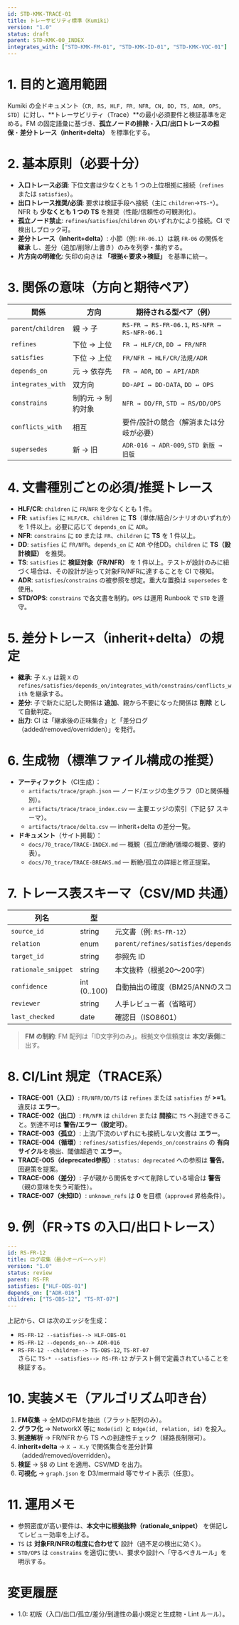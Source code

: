 ```yaml
---
id: STD-KMK-TRACE-01
title: トレーサビリティ標準（Kumiki）
version: "1.0"
status: draft
parent: STD-KMK-00_INDEX
integrates_with: ["STD-KMK-FM-01", "STD-KMK-ID-01", "STD-KMK-VOC-01"]
---
```


# 1. 目的と適用範囲
Kumiki の全ドキュメント（`CR, RS, HLF, FR, NFR, CN, DD, TS, ADR, OPS, STD`）に対し、**トレーサビリティ（Trace）**の最小必須要件と検証基準を定める。FM の固定語彙に基づき、**孤立ノードの排除**・**入口/出口トレースの担保**・**差分トレース（inherit+delta）** を標準化する。

# 2. 基本原則（必要十分）
- **入口トレース必須**: 下位文書は少なくとも 1 つの上位根拠に接続（`refines` または `satisfies`）。
- **出口トレース推奨/必須**: 要求は検証手段へ接続（主に `children`→`TS-*`）。NFR も **少なくとも 1 つの TS** を推奨（性能/信頼性の可観測化）。
- **孤立ノード禁止**: `refines`/`satisfies`/`children` のいずれかにより接続。CI で検出しブロック可。
- **差分トレース（inherit+delta）**: 小節（例: `FR-06.1`）は親 `FR-06` の関係を **継承** し、差分（追加/削除/上書き）のみを列挙・集約する。
- **片方向の明確化**: 矢印の向きは **「根拠←要求→検証」** を基準に統一。

# 3. 関係の意味（方向と期待ペア）
| 関係 | 方向 | 期待される型ペア（例） |
|---|---|---|
| `parent`/`children` | 親 → 子 | `RS-FR → RS-FR-06.1`, `RS-NFR → RS-NFR-06.1` |
| `refines` | 下位 → 上位 | `FR → HLF/CR`, `DD → FR/NFR` |
| `satisfies` | 下位 → 上位 | `FR/NFR → HLF/CR/法規/ADR` |
| `depends_on` | 元 → 依存先 | `FR → ADR`, `DD → API/ADR` |
| `integrates_with` | 双方向 | `DD-API ↔ DD-DATA`, `DD ↔ OPS` |
| `constrains` | 制約元 → 制約対象 | `NFR → DD/FR`, `STD → RS/DD/OPS` |
| `conflicts_with` | 相互 | 要件/設計の競合（解消または分岐が必要） |
| `supersedes` | 新 → 旧 | `ADR-016 → ADR-009`, `STD 新版 → 旧版` |

# 4. 文書種別ごとの必須/推奨トレース
- **HLF/CR**: `children` に `FR`/`NFR` を少なくとも 1 件。  
- **FR**: `satisfies` に `HLF/CR`、`children` に **TS**（単体/結合/シナリオのいずれか）を 1 件以上。必要に応じて `depends_on` に `ADR`。  
- **NFR**: `constrains` に `DD` または `FR`、`children` に **TS** を 1 件以上。  
- **DD**: `satisfies` に `FR/NFR`。`depends_on` に `ADR` や他DD。`children` に **TS（設計検証）** を推奨。  
- **TS**: `satisfies` に **検証対象（FR/NFR）** を 1 件以上。テストが設計のみに紐づく場合は、その設計が辿って対象FR/NFRに達することを CI で検知。  
- **ADR**: `satisfies`/`constrains` の被参照を想定。重大な置換は `supersedes` を使用。  
- **STD/OPS**: `constrains` で各文書を制約。`OPS` は運用 Runbook で `STD` を遵守。

# 5. 差分トレース（inherit+delta）の規定
- **継承**: 子 `X.y` は親 `X` の `refines/satisfies/depends_on/integrates_with/constrains/conflicts_with` を継承する。  
- **差分**: 子で新たに記した関係は **追加**、親から不要になった関係は **削除** として自動判定。  
- **出力**: CI は「継承後の正味集合」と「差分ログ（added/removed/overridden）」を発行。

# 6. 生成物（標準ファイル構成の推奨）
- **アーティファクト**（CI生成）：
  - `artifacts/trace/graph.json` — ノード/エッジの生グラフ（IDと関係種別）。
  - `artifacts/trace/trace_index.csv` — 主要エッジの索引（下記 §7 スキーマ）。
  - `artifacts/trace/delta.csv` — inherit+delta の差分一覧。  
- **ドキュメント**（サイト掲載）：
  - `docs/70_trace/TRACE-INDEX.md` — 概観（孤立/断絶/循環の概要、要約表）。
  - `docs/70_trace/TRACE-BREAKS.md` — 断絶/孤立の詳細と修正提案。

# 7. トレース表スキーマ（CSV/MD 共通）
| 列名 | 型 | 説明 |
|---|---|---|
| `source_id` | string | 元文書（例: `RS-FR-12`） |
| `relation` | enum | `parent/refines/satisfies/depends_on/integrates_with/constrains/conflicts_with/supersedes` |
| `target_id` | string | 参照先 ID |
| `rationale_snippet` | string | 本文抜粋（根拠20〜200字） |
| `confidence` | int (0..100) | 自動抽出の確度（BM25/ANNのスコア正規化等） |
| `reviewer` | string | 人手レビュー者（省略可） |
| `last_checked` | date | 確認日（ISO8601） |

> **FM の制約**: FM 配列は「ID文字列のみ」。根拠文や信頼度は **本文/表側**に出す。

# 8. CI/Lint 規定（TRACE系）
- **TRACE-001（入口）**: `FR/NFR/DD/TS` は `refines` または `satisfies` が **>=1**。違反は **エラー**。  
- **TRACE-002（出口）**: `FR/NFR` は `children` または **間接**に `TS` へ到達できること。到達不可は **警告/エラー（設定可）**。  
- **TRACE-003（孤立）**: 上流/下流のいずれにも接続しない文書は **エラー**。  
- **TRACE-004（循環）**: `refines/satisfies/depends_on/constrains` の **有向サイクル**を検出、閾値超過で **エラー**。  
- **TRACE-005（deprecated参照）**: `status: deprecated` への参照は **警告**。回避策を提案。  
- **TRACE-006（差分）**: 子が親から関係をすべて削除している場合は **警告**（親の意味を失う可能性）。  
- **TRACE-007（未知ID）**: `unknown_refs` は **0** を目標（`approved` 昇格条件）。

# 9. 例（FR→TS の入口/出口トレース）
```yaml
---
id: RS-FR-12
title: ログ収集（最小オーバーヘッド）
version: "1.0"
status: review
parent: RS-FR
satisfies: ["HLF-OBS-01"]
depends_on: ["ADR-016"]
children: ["TS-OBS-12", "TS-RT-07"]
---
```
上記から、CI は次のエッジを生成：  
- `RS-FR-12 --satisfies--> HLF-OBS-01`  
- `RS-FR-12 --depends_on--> ADR-016`  
- `RS-FR-12 --children--> TS-OBS-12`, `TS-RT-07`  
さらに `TS-* --satisfies--> RS-FR-12` がテスト側で定義されていることを検証する。

# 10. 実装メモ（アルゴリズム叩き台）
1) **FM収集** → 全MDのFMを抽出（フラット配列のみ）。  
2) **グラフ化** → NetworkX 等に `Node(id)` と `Edge(id, relation, id)` を投入。  
3) **到達解析** → FR/NFR から TS への到達性チェック（経路長制限可）。  
4) **inherit+delta** → `X → X.y` で関係集合を差分計算（added/removed/overridden）。  
5) **検証** → §8 の Lint を適用、CSV/MD を出力。  
6) **可視化** → `graph.json` を D3/mermaid 等でサイト表示（任意）。

# 11. 運用メモ
- 参照密度が高い要件は、**本文中に根拠抜粋（rationale_snippet）** を併記してレビュー効率を上げる。  
- `TS` は **対象FR/NFRの粒度に合わせて** 設計（過不足の検出に効く）。  
- `STD/OPS` は `constrains` を適切に使い、要求や設計へ「守るべきルール」を明示する。

# 変更履歴
- 1.0: 初版（入口/出口/孤立/差分/到達性の最小規定と生成物・Lint ルール）。
